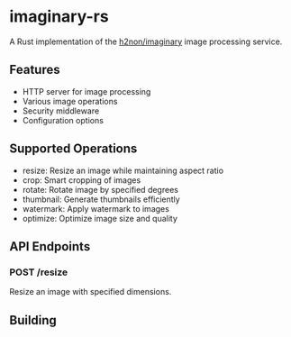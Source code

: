 # imaginary-rs

A Rust implementation of the [h2non/imaginary](https://github.com/h2non/imaginary) image processing service.

## Features

- HTTP server for image processing
- Various image operations
- Security middleware
- Configuration options

## Supported Operations

- resize: Resize an image while maintaining aspect ratio
- crop: Smart cropping of images
- rotate: Rotate image by specified degrees
- thumbnail: Generate thumbnails efficiently
- watermark: Apply watermark to images
- optimize: Optimize image size and quality

## API Endpoints

### POST /resize
Resize an image with specified dimensions.

## Building